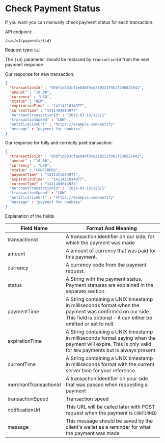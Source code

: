 
# Check Payment Status
If you want you can manually check payment status for each transaction.

API endpoint:

```
/api/v1/payments/{id}
```
Request type: `GET`


The `{id}` parameter should be replaced by `transactionId` from the new payment response

Our response for new transaction:

```json
{
  "transactionId" : "95bf1d853cf2e040f0ce219221f9b17206525941",
  "amount" : "10.00",
  "currency" : "USD",
  "status" : "NEW",
  "expirationTime" : "1411421014977",
  "currentTime" : "1411403014977"
  "merchantTransactionId" : "2015-03-10/123/1"
  "transactionSpeed" : "LOW"
  "notificationUrl" : "https://example.com/notify"
  "message" : "payment for cookies"
}
```

Our response for fully and correctly paid transaction:

```json
{
  "transactionId" : "95bf1d853cf2e040f0ce219221f9b17206525941",
  "amount" : "10.00",
  "currency" : "USD",
  "status" : "CONFIRMED",
  "paymentTime" : "1411421013977",
  "expirationTime" : "1411421014977",
  "currentTime" : "1411403014977"
  "merchantTransactionId" : "2015-03-10/123/1"
  "transactionSpeed" : "LOW"
  "notificationUrl" : "https://example.com/notify"
  "message" : "payment for cookies"
}
```

Explanation of the fields

| Field Name            | Format And Meaning                                                                                                                                            |
|-----------------------|---------------------------------------------------------------------------------------------------------------------------------------------------------------|
| transactionId         | A transaction identifier on our side, for which the payment was made                                                                                          |
| amount                | A amount of currency that was paid for this payment.                                                                                                          |
| currency              | A currency code from the payment request.                                                                                                                     |
| status                | A String with the payment status. Payment statuses are explained in the separate section.                                                                     |
| paymentTime           | A String containing a UNIX timestamp in milliseconds format when the payment was confirmed on our side. This field is optional - it can either be omitted or set to null.                               |
| expirationTime        | A String containing a UNIX timestamp in milliseconds format saying when the payment will expire. This is only valid for `NEW` payments but is always present. |
| currentTime           | A String containing a UNIX timestamp in milliseconds format with the current server time for your reference.                                                  |
| merchantTransactionId | A transaction identifier on your side that was passed when requesting a payment                                                                               |
| transactionSpeed      | Transaction speed |
| notificationUrl 		  | This URL will be called later with POST request when the payment is `CONFIRMED` |
| message               | This message should be saved by the client's wallet as a reminder for what the payment was made |

